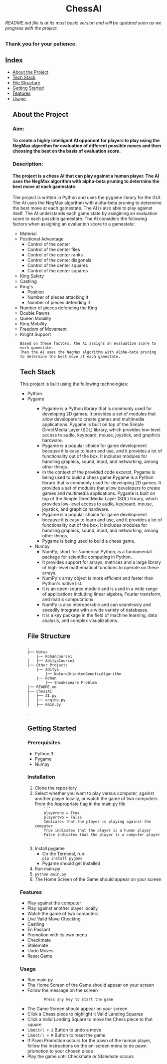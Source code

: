 <h1 style="text-align:center"> ChessAI </h1>


###### README.md file is at its most basic version and will be updated soon as we progress with the project.
### Thank you for your patience.

## Index
<ul>
    <li><a href="#about-the-project">About the Project</a></li>
    <li><a href="#tech-stack">Tech Stack</a></li>
    <li><a href="#file-structure">File Structure</a></li>
    <li><a href="#getting-started">Getting Started</a></li>
    <li><a href="#features">Features</a></li>
    <li><a href="#usage">Usage</a></li>


## About the Project

### Aim: 
#### To create a highly intelligent AI opponent for players to play using the NegMax algorithm for evaluation of different possible moves and then choosing the best on the basis of evaluation score.

### Description:
#### The project is a chess AI that can play against a human player. The AI uses the NegMax algorithm with alpha-beta pruning to determine the best move at each gamestate.
<text>
    The project is written in Python and uses the pygame library for the GUI. The AI uses the NegMax algorithm with alpha-beta pruning to determine the best move at each gamestate. The AI is also able to play against itself.
    The AI understands each game state by assigining an evaluation score to each possible gamestate.
    The AI considers the following factors when assigning an evaluation score to a gamestate:
    <ul>
        <li>Material</li>
        <li>Positional Advantage
        <ul>
            <li>Control of the center</li>
            <li>Control of the center files</li>
            <li>Control of the center ranks</li>
            <li>Control of the center diagonals</li>
            <li>Control of the center squares</li>
            <li>Control of the center squares</li>
        </ul>
        <li>King Safety
            <li>Castling</li>
            <li>King's
            <ul>
                <li>Position</li>
                <li>Number of pieces attacking it</li>
                <li>Number of pieces defending it</li>
            </ul>
            <li>Number of pieces defending the King</li>
            <li>
            Double Pawns
            </li>
            <li>
            Queen Mobility
            </li>
            <li>
            King Mobility
            </li>
            <li>
            Freedom of Movement
            </li>
            <li>
            Knight Support
            </li>
        </li> 

    Based on these factors, the AI assigns an evaluation score to each gamestate. 
    Then the AI uses the NegMax algorithm with alpha-beta pruning to determine the best move at each gamestate.
</text>

## Tech Stack
This project is built using the following technologies:
<ul>
    <li>Python</li>
    <li>
    Pygame
    <ul>
    <ul>
        <li>Pygame is a Python library that is commonly used for developing 2D games. It provides a set of modules that allow developers to create games and multimedia applications. Pygame is built on top of the Simple DirectMedia Layer (SDL) library, which provides low-level access to audio, keyboard, mouse, joystick, and graphics hardware.</li>
        <li>Pygame is a popular choice for game development because it is easy to learn and use, and it provides a lot of functionality out of the box. It includes modules for handling graphics, sound, input, and networking, among other things.</li>
        <li>In the context of the provided code excerpt, Pygame is being used to build a chess game.Pygame is a Python library that is commonly used for developing 2D games. It provides a set of modules that allow developers to create games and multimedia applications. Pygame is built on top of the Simple DirectMedia Layer (SDL) library, which provides low-level access to audio, keyboard, mouse, joystick, and graphics hardware.</li>
        <li>Pygame is a popular choice for game development because it is easy to learn and use, and it provides a lot of functionality out of the box. It includes modules for handling graphics, sound, input, and networking, among other things.</li>
        <li>Pygame is being used to build a chess game.</li>
    </ul>
    </ul>
<ul>
    </li>
    <li>Numpy
    <ul>
    <li>NumPy, short for Numerical Python, is a fundamental package for scientific computing in Python.</li>
    <li>It provides support for arrays, matrices and a large library of high-level mathematical functions to operate on these arrays.</li>
    <li>NumPy's array object is more efficient and faster than Python's native list.</li>
    <li>It is an open-source module and is used in a wide range of applications including linear algebra, Fourier transform, and matrix computations.</li>
    <li>NumPy is also interoperable and can seamlessly and speedily integrate with a wide variety of databases.</li>
    <li>It is a key package in the field of machine learning, data analysis, and complex visualizations.</li>
    </li>
    </ul>
</ul>

## File Structure
```
.
├── Notes
    |── RohanCourse1
│   ├── AdityaCourse1
|── Other Projects
    |── Aditya
        |── NatureOrientedGeneticAlgorithm
    |── Rohan
        |── Sheakspeare Problem
|── README.md
├── ChessAI
│   ├── AI.py
│   ├── engine.py
│   ├── main.py

.
``` 
## Getting Started
### Prerequisites
<ul>
    <li>Python 3</li>
    <li>Pygame</li>
    <li>Numpy</li>
</ul>


### Installation
<ol>
    <li>Clone the repository</li>
    <li>
    Select whether you want to play versus computer, against another player locally, or watch the game of two computers
    From the Appropriate flag in the main.py file
    <code>
    '''
    playerone = True
    playertwo = False
    Indicates that the player is playing against the computer
    True indicates that the player is a human player
    False indicates that the player is a computer player
    '''
    </code>
    </li>
            <li>Install pygame
                    <ul>
                        <li>On the Terminal, run:</li>
                    <code>pip install pygame</code>
                    <li>Pygame should get installed</ul>
                <li>Run main.py</li>
                <li><code>python main.py</code>
                <li>The Home Screen of the Game should appear on your screen</li>
            </ol>
        </ul>
</ol>

### Features
<ul>
    <li>Play against the computer</li>
    <li>Play against another player locally</li>
    <li>Watch the game of two computers</li>
    <li>Live Valid Move Checking</li>
    <li>Castling</li>
    <li>En Passant</li>
    <li>Promotion with its own menu</li>
    <li>Checkmate</li>
    <li>Stalemate</li>
    <li>Undo Moves</li>
    <li>Reset Game</li>
</ul>

### Usage
<ul>
    <li>Run main.py</li>
    <li>The Home Screen of the Game should appear on your screen</li>
    <li>Follow the message on the screen
    <ul><code>
    Press any key to start the game
    </code>
    </ul></li>
    <li>The Game Screen should appear on your screen</li>
    <li>Click a Chess piece to highlight it Valid Landing Squares</li>
    <li>Click a Valid Landing Square to move the Chess piece to that square</li>
    <li>Use<code>Ctrl + Z</code> Button to undo a move</li>
    <li>Use<code>Ctrl + R</code> Button to reset the game</li>
    <li>If Pawn Promotion occurs for the pawn of the human player, follow the instructions on the on-screen menu to do pawn promotion to your chosen piece</li>
    <li>Play the game until Checkmate or Stalemate occurs</li>

</ul>











